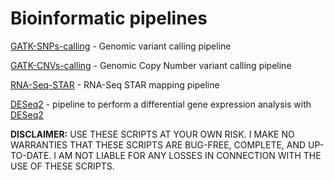 # Bioinformatic pipelines

[GATK-SNPs-calling](GATK-SNPs-calling) - Genomic variant calling pipeline

[GATK-CNVs-calling](GATK-CNVs-calling) - Genomic Copy Number variant calling pipeline

[RNA-Seq-STAR](RNA-Seq-STAR) - RNA-Seq STAR mapping pipeline

[DESeq2](RNA-Seq-STAR) - pipeline to perform a differential
gene expression analysis with [DESeq2](http://bioconductor.org/packages/release/bioc/html/DESeq2.html)

**DISCLAIMER:** USE THESE SCRIPTS AT YOUR OWN RISK. I MAKE NO WARRANTIES THAT THESE SCRIPTS ARE BUG-FREE, COMPLETE, AND UP-TO-DATE. I AM NOT LIABLE FOR ANY LOSSES IN CONNECTION WITH THE USE OF THESE SCRIPTS.
